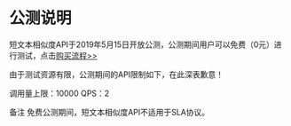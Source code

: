 # 公测说明

短文本相似度API于2019年5月15日开放公测，公测期间用户可以免费（0元）进行测试，点击[购买流程>>](../Pricing/Purchase-Process.md)

由于测试资源有限，公测期间的API限制如下，在此深表歉意！

调用量上限：10000
QPS：2

备注
免费公测期间，短文本相似度API不适用于SLA协议。



